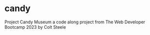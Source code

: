 # candy
Project Candy Museum 
a code along project from The Web Developer Bootcamp 2023 by Colt Steele
